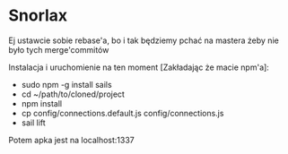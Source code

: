 # Snorlax

Ej ustawcie sobie rebase'a, bo i tak będziemy pchać na mastera żeby nie było tych merge'commitów

Instalacja i uruchomienie na ten moment [Zakładając że macie npm'a]:

- sudo npm -g install sails
- cd ~/path/to/cloned/project
- npm install
- cp config/connections.default.js config/connections.js
- sail lift


Potem apka jest na localhost:1337
